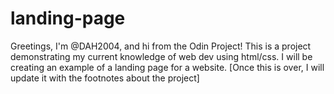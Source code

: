 # landing-page
Greetings, I'm @DAH2004, and hi from the Odin Project! This is a project demonstrating my current knowledge of web dev using html/css. 
I will be creating an example of a landing page for a website.
[Once this is over, I will update it with the footnotes about the project]
